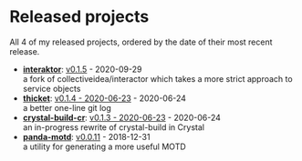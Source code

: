 # Released projects

All <!-- release_count starts -->4<!-- release_count ends --> of my released projects, ordered by the date of their most recent release.

<!-- recent_releases starts -->
* **[interaktor](https://github.com/taylorthurlow/interaktor)**: [v0.1.5](https://github.com/taylorthurlow/interaktor/releases/tag/v0.1.5) - 2020-09-29
<br>a fork of collectiveidea/interactor which takes a more strict approach to service objects
* **[thicket](https://github.com/taylorthurlow/thicket)**: [v0.1.4 - 2020-06-23](https://github.com/taylorthurlow/thicket/releases/tag/v0.1.4) - 2020-06-24
<br>a better one-line git log
* **[crystal-build-cr](https://github.com/crenv/crystal-build-cr)**: [v0.1.3 - 2020-06-23](https://github.com/crenv/crystal-build-cr/releases/tag/v0.1.3) - 2020-06-24
<br>an in-progress rewrite of crystal-build in Crystal
* **[panda-motd](https://github.com/taylorthurlow/panda-motd)**: [v0.0.11](https://github.com/taylorthurlow/panda-motd/releases/tag/v0.0.11) - 2018-12-31
<br>a utility for generating a more useful MOTD
<!-- recent_releases ends -->
